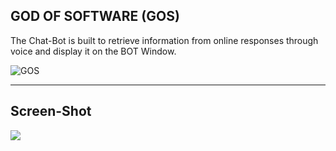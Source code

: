 ## **GOD OF SOFTWARE (GOS)**

The Chat-Bot is built to retrieve information from online responses through voice and display it on the BOT Window.

![GOS](https://user-images.githubusercontent.com/113298736/208358681-bd7f1a0c-c0cc-4a54-a9fe-2813da51ce18.png)

---

## Screen-Shot

![](https://33333.cdn.cke-cs.com/kSW7V9NHUXugvhoQeFaf/images/a196a4b2d9171531b7fba9c3329556eece232bf739691573.jpg)

